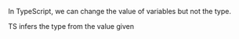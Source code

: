 In TypeScript, we can change the value of variables but not the type.

TS infers the type from the value given